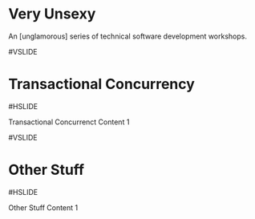 # Very Unsexy

An [unglamorous] series of technical software development workshops.

#VSLIDE

# Transactional Concurrency

#HSLIDE

Transactional Concurrenct Content 1

#VSLIDE

# Other Stuff

#HSLIDE

Other Stuff Content 1
